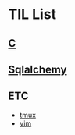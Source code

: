 # TIL List

## [C](/C/readme.md)

## [Sqlalchemy](/Sqlalchemy/readme.md)

## ETC

- [tmux](/ETC/tmux.md)
- [vim](/ETC/vim.md)
